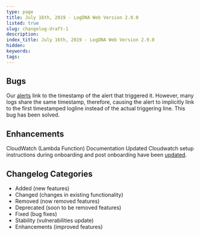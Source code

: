 ```yaml
---
type: page
title: July 16th, 2019 - LogDNA Web Version 2.9.0
listed: true
slug: changelog-draft-1
description: 
index_title: July 16th, 2019 - LogDNA Web Version 2.9.0
hidden: 
keywords: 
tags: 
---
```






##  Bugs
Our [alerts](https://docs.logdna.com/docs/views) link to the timestamp of the alert that triggered it.  However, many logs share the same timestamp, therefore, causing the alert to implicitly link to the first timestamped logline instead of the actual triggering line.  This bug has been solved.

## Enhancements
CloudWatch (Lambda Function) Documentation Updated
Cloudwatch setup instructions during onboarding and post onboarding have been [updated](https://docs.logdna.com/docs/cloudwatch).

## Changelog Categories
* Added (new features)
* Changed (changes in existing functionality)
* Removed (now removed features)
* Deprecated (soon to be removed features)
* Fixed (bug fixes)
* Stability (vulnerabilities update)
* Enhancements (improved features)

